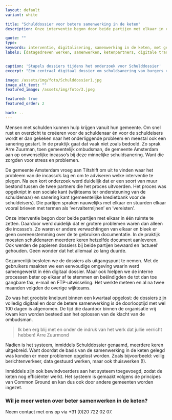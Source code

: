 ```yaml
---
layout: default
variant: white

title: "Schulddossier voor betere samenwerking in de keten"
description: Onze interventie begon door beide partijen met elkaar in één ruimte te zetten. Daardoor werd duidelijk dat er grotere problemen waren dan alleen de incasso’s. Met de gebruikers maakten we een eenvoudige omgeving waarin werd samengewerkt in één digitaal dossier, waardoor de doorlooptijd met wel 100 dagen is afgenomen.

quote: ""
type: 
keywords: interventie, digitalisering, samenwerking in de keten, met gebruikers, maak het echt, datagedreevn werken, digitale transitie
labels: [datagedreven werken, samenwerken, ketenpartners, digitale transitie]


caption: 'Stapels dossiers tijdens het onderzoek voor Schulddossier'
excerpt: "Eén centraal digitaal dossier om schuldsanering van burgers veilig en sneller te laten verlopen. Waardoor de doorlooptijd met wel 100 dagen is afgenomen."

image: /assets/img/foto/Schulddossier1.jpg
image_alt_text: ""
featured_image: /assets/img/foto/3.jpeg

featured: true
featured_order: 2

back: ..
---
```

Mensen met schulden kunnen hulp krijgen vanuit hun gemeente. Om snel rust en overzicht te creëeren voor de schuldenaar én voor de schuldeisers wordt er dan gekeken naar het onderliggende probleem en meestal ook een sanering gestart. In de praktijk gaat dat vaak niet zoals bedoeld. Zo sprak Arre Zuurman, toen gemeentelijk ombudsman, de gemeente Amsterdam aan op onwenselijke incasso’s bij deze minnelijke schuldsanering. Want die zorgden voor stress en problemen.

De gemeente Amsterdam vroeg aan Tiltshift om uit te vinden waar het probleem van de incasso’s lag en om te adviseren welke interventie te plegen. Na een kort onderzoek werd duidelijk dat er een soort van muur bestond tussen de twee partners die het proces uitvoerden. Het proces was opgeknipt in een sociale kant (wijkteams ter ondersteuning van de schuldenaar) en sanering kant (gemeentelijke kredietbank voor de schuldeisers). Die partijen spraken nauwelijks met elkaar en stuurden elkaar vooral brieven met termen als ‘vervaltermijnen’ en ‘vereisten’.

Onze interventie begon door beide partijen met elkaar in één ruimte te zetten. Daardoor werd duidelijk dat er grotere problemen waren dan alleen die incasso’s. Zo waren er andere verwachtingen van elkaar en bleek er geen overeenstemming over de te gebruiken documentatie. In de praktijk moesten schuldenaren meerdere keren hetzelfde document aanleveren. Ook werden de papieren dossiers bij beide partijen bewaard en ‘actueel’ gehouden. Geen wonder dat het allemaal zo lang duurde.

<div class="article-image" style="background-image: url(/assets/img/foto/Schulddossier2.jpg)">
    <div class="slope"></div>
    <div class="slope slope--flip"></div>
</div>

Gezamenlijk besloten we de dossiers als uitgangspunt te nemen. Met de gebruikers maakten we een eenvoudige omgeving waarin werd samengewerkt in één digitaal dossier. Maar ook hielpen we de interne processen beter op elkaar af te stemmen en beëindigden de tot dan toe gangbare fax, e-mail en FTP-uitwisseling. Het werkte meteen en al na twee maanden volgden de overige wijkteams. 

Zo was het grootste knelpunt binnen een kwartaal opgelost: de dossiers zijn volledig digitaal en door de betere samenwerking is de doorlooptijd met wel 100 dagen is afgenomen. De tijd die daardoor binnen de organisatie vrij kwam kon worden besteed aan het oplossen van de klacht van de ombudsman.

> Ik ben erg blij met en onder de indruk van het werk dat jullie verricht hebben!
Arre Zuurmond

Nadien is het systeem, inmiddels Schulddossier genaamd, meerdere keren uitgebreid. Want doordat de basis van de samenwerking in de keten gelegd was konden er meer problemen opgelost worden. Zoals bijvoorbeeld: veilig berichtenverkeer, data gestuurd werken, maar ook thuiswerken (!).

Inmiddels zijn ook bewindvoerders aan het systeem toegevoegd, zodat de keten nog efficiënter werkt. Het systeem is gemaakt volgens de principes van Common Ground en kan dus ook door  andere gemeenten worden ingezet.

### Wil je meer weten over beter samenwerken in de keten?
Neem contact met ons op via +31 (0)20 722 02 07.
